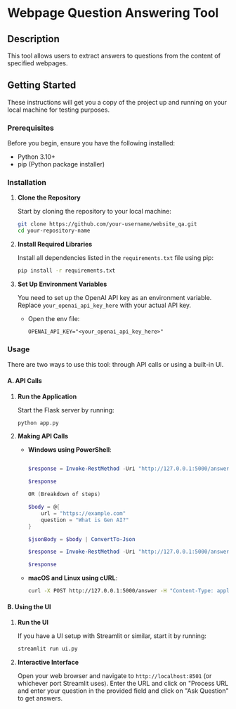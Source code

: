 # Webpage Question Answering Tool

## Description
This tool allows users to extract answers to questions from the content of specified webpages. 

## Getting Started

These instructions will get you a copy of the project up and running on your local machine for testing purposes.

### Prerequisites

Before you begin, ensure you have the following installed:
- Python 3.10+
- pip (Python package installer)

### Installation

1. **Clone the Repository**

    Start by cloning the repository to your local machine:

    ```bash
    git clone https://github.com/your-username/website_qa.git
    cd your-repository-name
    ```

2. **Install Required Libraries**

    Install all dependencies listed in the `requirements.txt` file using pip:

    ```bash
    pip install -r requirements.txt
    ```

3. **Set Up Environment Variables**

    You need to set up the OpenAI API key as an environment variable. Replace `your_openai_api_key_here` with your actual API key.

    - Open the env file:
      ```
      OPENAI_API_KEY="<your_openai_api_key_here>"
      ```


### Usage

There are two ways to use this tool: through API calls or using a built-in UI.

#### A. API Calls

1. **Run the Application**

    Start the Flask server by running:

    ```bash
    python app.py
    ```

2. **Making API Calls**

    - **Windows using PowerShell**:
      ```powershell

      $response = Invoke-RestMethod -Uri "http://127.0.0.1:5000/answer" -Method Post -ContentType "application/json" -Body ( @{ url="https://example.com"; question="What is Gen AI?" } | ConvertTo-Json )

      $response

      OR (Breakdown of steps)

      $body = @{
          url = "https://example.com"
          question = "What is Gen AI?"
      }

      $jsonBody = $body | ConvertTo-Json

      $response = Invoke-RestMethod -Uri "http://127.0.0.1:5000/answer" -Method Post -ContentType "application/json" -Body $jsonBody

      $response
      ```

    - **macOS and Linux using cURL**:
      ```bash
      curl -X POST http://127.0.0.1:5000/answer -H "Content-Type: application/json" -d '{"url":"https://example.com", "question":"What is the main topic?"}'
      ```

#### B. Using the UI

1. **Run the UI**

    If you have a UI setup with Streamlit or similar, start it by running:

    ```bash
    streamlit run ui.py
    ```

2. **Interactive Interface**

    Open your web browser and navigate to `http://localhost:8501` (or whichever port Streamlit uses). Enter the URL and click on "Process URL
    and enter your question in the provided field and click on "Ask Question" to get answers.


